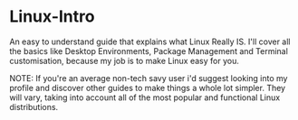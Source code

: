 # Linux-Intro
An easy to understand guide that explains what Linux Really IS. I'll cover all the basics like Desktop Environments, Package Management and Terminal customisation, because my job is to make Linux easy for you.

NOTE: If you're an average non-tech savy user i'd suggest looking into my profile and discover other guides to make things a whole lot simpler. They will vary, taking into account all of the most popular and functional Linux distributions.
